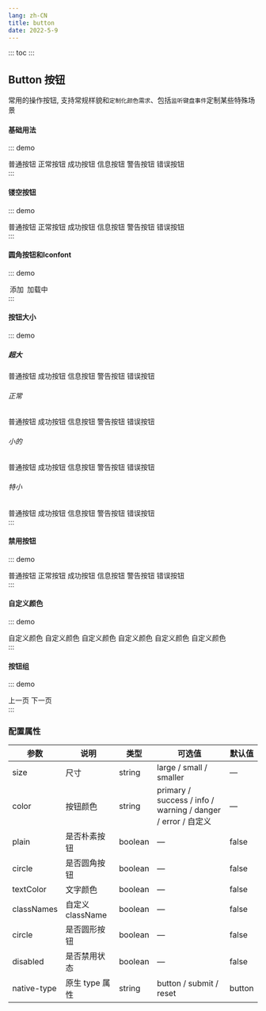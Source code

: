 ```yaml
---
lang: zh-CN
title: button
date: 2022-5-9  
---
```


::: toc :::

## Button 按钮

常用的操作按钮, 支持常规样貌和`定制化颜色需求`、包括`监听键盘事件`定制某些特殊场景


#### 基础用法
::: demo
<div class="flex" v-pre>
  <gf-button>普通按钮</gf-button>
  <gf-button color="primary">正常按钮</gf-button>
  <gf-button color="success">成功按钮</gf-button>
  <gf-button color="info">信息按钮</gf-button>
  <gf-button color="warning">警告按钮</gf-button>
  <gf-button color="danger">错误按钮</gf-button>
</div>
:::


#### 镂空按钮
::: demo
<div class="flex">
  <gf-button>普通按钮</gf-button>
  <gf-button color="primary" plain>正常按钮</gf-button>
  <gf-button color="success" plain>成功按钮</gf-button>
  <gf-button color="info" plain>信息按钮</gf-button>
  <gf-button color="warning" plain>警告按钮</gf-button>
  <gf-button color="danger" plain>错误按钮</gf-button>
</div>
:::

#### 圆角按钮和Iconfont
::: demo
<div class="flex">
  <gf-button size="small" circle>
    <gf-icon-q-rcode color="#000000" size="20"></gf-icon-q-rcode>
  </gf-button>
  <gf-button color="primary" size="small" circle>
    <gf-icon-q-rcode color="white" size="20"></gf-icon-q-rcode>
  </gf-button>
  <gf-button color="success"  size="smaller" circle>
    <gf-icon-success-fill color="white" size="25"></gf-icon-success-fill>
  </gf-button>

  <gf-button color="primary">
      <gf-icon-add-fill slot="icon-left" color="white" size="16" style="margin-right: 3px;"></gf-icon-add-fill>
      添加
  </gf-button>
  <gf-button color="primary"  size="small">
      <gf-icon-q-rcode color="white" size="20"></gf-icon-q-rcode>
  </gf-button>
  <gf-button color="success" disabled>
      <gf-icon-loading slot="icon-left" color="white" size="15" spin style="margin-right: 3px;"></gf-icon-loading>
      加载中
  </gf-button>
  <gf-button color="success"  size="smaller">
      <gf-icon-success-fill color="white" size="25"></gf-icon-success-fill>
  </gf-button>
</div>
:::

#### 按钮大小
::: demo
<div class="flex">
  <h5>超大</h5>
  <gf-button color="primary" size="large">普通按钮</gf-button>
  <gf-button color="success" size="large">成功按钮</gf-button>
  <gf-button color="info" size="large">信息按钮</gf-button>
  <gf-button color="warning" size="large">警告按钮</gf-button>
  <gf-button color="danger" size="large">错误按钮</gf-button>
</div>

<div class="flex">
  <h6>正常</h6>
  <gf-button color="primary">普通按钮</gf-button>
  <gf-button color="success">成功按钮</gf-button>
  <gf-button color="info">信息按钮</gf-button>
  <gf-button color="warning">警告按钮</gf-button>
  <gf-button color="danger">错误按钮</gf-button>
</div>

<div class="flex">
  <h6>小的</h6>
  <gf-button color="primary" size="small">普通按钮</gf-button>
  <gf-button color="success" size="small">成功按钮</gf-button>
  <gf-button color="info" size="small">信息按钮</gf-button>
  <gf-button color="warning" size="small">警告按钮</gf-button>
  <gf-button color="danger" size="small">错误按钮</gf-button>
</div>

<div class="flex">
  <h6>特小</h6>
  <gf-button color="primary" size="smaller">普通按钮</gf-button>
  <gf-button color="success" size="smaller">成功按钮</gf-button>
  <gf-button color="info" size="smaller">信息按钮</gf-button>
  <gf-button color="warning" size="smaller">警告按钮</gf-button>
  <gf-button color="danger" size="smaller">错误按钮</gf-button>
</div>
:::

#### 禁用按钮
::: demo
<div class="flex">
  <gf-button disabled>普通按钮</gf-button>
  <gf-button color="primary" disabled>正常按钮</gf-button>
  <gf-button color="success"  disabled>成功按钮</gf-button>
  <gf-button color="info" disabled>信息按钮</gf-button>
  <gf-button color="warning" disabled>警告按钮</gf-button>
  <gf-button color="danger" disabled>错误按钮</gf-button>
</div>
:::

#### 自定义颜色
::: demo
<div class="flex">
  <gf-button color="#BF0060">自定义颜色</gf-button>
  <gf-button color="#00BB00">自定义颜色</gf-button>
  <gf-button color="#A23400">自定义颜色</gf-button>
  <gf-button color="#EAC100">自定义颜色</gf-button>
  <gf-button color="#5151A2">自定义颜色</gf-button>
  <gf-button color="#ff9933">自定义颜色</gf-button>
</div>
:::


#### 按钮组
::: demo
<div class="flex reset">
  <gf-button-group>
    <gf-button color="primary">
        <gf-icon-arrow-left slot="icon-left" size="20" color="white"></gf-icon-arrow-left>
        上一页
    </gf-button>
    <gf-button color="primary">
        <gf-icon-arrow-right slot="icon-right" size="20" color="white"></gf-icon-arrow-right>
        下一页
    </gf-button>
  </gf-button-group>
  
  <gf-button-group class="ml20">
    <gf-button color="primary">
        <gf-icon-add-select color="white" size="20"></gf-icon-add-select>
    </gf-button>
    <gf-button color="primary">
        <gf-icon-success-fill color="white" size="20"></gf-icon-success-fill>
    </gf-button>
    <gf-button color="primary">
        <gf-icon-close color="white" size="20"></gf-icon-close>
    </gf-button>
  </gf-button-group>
</div>
:::




### 配置属性
| 参数      | 说明    | 类型      | 可选值       | 默认值   |
|---------- |-------- |---------- |-------------  |-------- |
| size     | 尺寸   | string  |   large / small / smaller           |    —     |
| color     | 按钮颜色   | string    |  primary / success / info / warning / danger / error / 自定义 |     —    |
| plain     | 是否朴素按钮   | boolean    | — | false   |
| circle     | 是否圆角按钮   | boolean    | — | false   |
| textColor     | 文字颜色   | boolean    | — | false   |
| classNames     | 自定义className   | boolean    | — | false   |
| circle     | 是否圆形按钮   | boolean    | — | false   |
| disabled  | 是否禁用状态    | boolean   | —   | false   |
| native-type | 原生 type 属性 | string | button / submit / reset | button |


<CommentService></CommentService>
